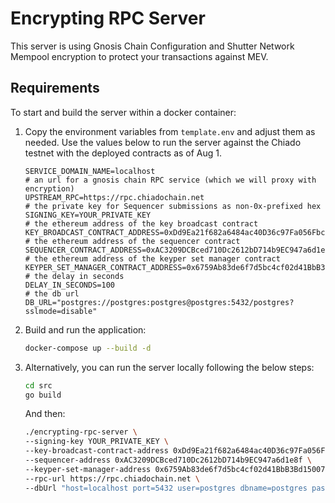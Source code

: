 # Encrypting RPC Server

This server is using Gnosis Chain Configuration and Shutter Network Mempool encryption to protect your transactions against MEV.

## Requirements

To start and build the server within a docker container:

1. Copy the environment variables from `template.env` and adjust them as needed.
   Use the values below to run the server against the Chiado testnet with the deployed contracts as of Aug 1.

    ```env
    SERVICE_DOMAIN_NAME=localhost
    # an url for a gnosis chain RPC service (which we will proxy with encryption)
    UPSTREAM_RPC=https://rpc.chiadochain.net
    # the private key for Sequencer submissions as non-0x-prefixed hex
    SIGNING_KEY=YOUR_PRIVATE_KEY
    # the ethereum address of the key broadcast contract
    KEY_BROADCAST_CONTRACT_ADDRESS=0xDd9Ea21f682a6484ac40D36c97Fa056Fbce9004f
    # the ethereum address of the sequencer contract
    SEQUENCER_CONTRACT_ADDRESS=0xAC3209DCBced710Dc2612bD714b9EC947a6d1e8f
    # the ethereum address of the keyper set manager contract
    KEYPER_SET_MANAGER_CONTRACT_ADDRESS=0x6759Ab83de6f7d5bc4cf02d41BbB3Bd1500712E1
    # the delay in seconds
    DELAY_IN_SECONDS=100
    # the db url
    DB_URL="postgres://postgres:postgres@postgres:5432/postgres?sslmode=disable"
    ```

2. Build and run the application:

    ```sh
    docker-compose up --build -d
    ```

3. Alternatively, you can run the server locally following the below steps:

    ```sh
    cd src
    go build
    ```

   And then:

    ```sh
    ./encrypting-rpc-server \
    --signing-key YOUR_PRIVATE_KEY \
    --key-broadcast-contract-address 0xDd9Ea21f682a6484ac40D36c97Fa056Fbce9004f \
    --sequencer-address 0xAC3209DCBced710Dc2612bD714b9EC947a6d1e8f \
    --keyper-set-manager-address 0x6759Ab83de6f7d5bc4cf02d41BbB3Bd1500712E1 \
    --rpc-url https://rpc.chiadochain.net \
    --dbUrl "host=localhost port=5432 user=postgres dbname=postgres password=postgres sslmode=disable"
    ```
